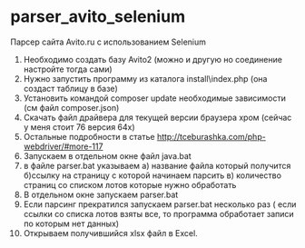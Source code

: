 # parser_avito_selenium
Парсер сайта Avito.ru с использованием Selenium

1) Необходимо создать базу Avito2 (можно и другую но соединение настройте тогда сами)
2) Нужно запустить программу из каталога install\index.php (она создаст таблицу в базе)
3) Установить командой composer update необходимые зависимости (см файл composer.json)
4) Скачать файл драйвера для текущей версии браузера хром (сейчас у меня стоит 76 версия 64x)
5) Остальные подробности в статье http://tceburashka.com/php-webdriver/#more-117
6) Запускаем в отдельном окне файл java.bat 
7) в файле parser.bat указываем а) название файла который получится б)ссылку на страницу с которой начинаем парсить
   в) количество страниц со списком лотов которые нужно обработать
8) В отдельном окне запускаем parser.bat
9) Если парсинг прекратился запускаем parser.bat несколько раз ( если ссылки со списка лотов взяты все, то программа обработает записи по которым нет данных)
10) Открываем получившийся xlsx файл в Excel.

